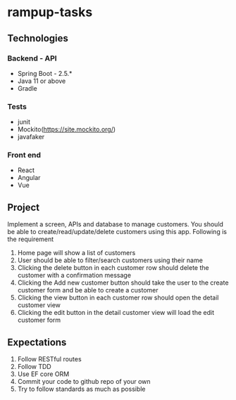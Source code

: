 # rampup-tasks

## Technologies

### Backend - API

- Spring Boot - 2.5.*
- Java 11 or above
- Gradle

### Tests

- junit 
- Mockito(https://site.mockito.org/)
- javafaker

### Front end

- React
- Angular 
- Vue

## Project

Implement a screen, APIs and database to manage customers. You should be able to create/read/update/delete customers using this app. Following is the requirement

1. Home page will show a list of customers
2. User should be able to filter/search customers using their name
3. Clicking the delete button in each customer row should delete the customer with a confirmation message
4. Clicking the Add new customer button should take the user to the create customer form and be able to create a customer
5. Clicking the view button in each customer row should open the detail customer view
6. Clicking the edit button in the detail customer view will load the edit customer form

## Expectations

1. Follow RESTful routes
2. Follow TDD
3. Use EF core ORM
4. Commit your code to github repo of your own
5. Try to follow standards as much as possible
